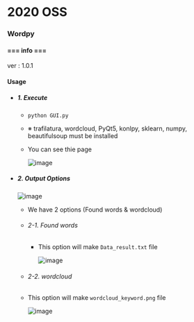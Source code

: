 # 2020 OSS



### Wordpy



#### === info ===

ver : 1.0.1



#### Usage

* ##### 1. Execute

  - `python GUI.py`

  - ※ trafilatura, wordcloud, PyQt5, konlpy, sklearn, numpy, beautifulsoup must be 	installed



  - You can see thie page

    ![image](https://user-images.githubusercontent.com/61904460/92078104-af7b7f00-edf8-11ea-92af-2ca86f4cc74f.png)



* ##### 2. Output Options

  ![image](https://user-images.githubusercontent.com/61904460/92078546-6f68cc00-edf9-11ea-818c-4f3702fb6db4.png)

  - We have 2 options (Found words & wordcloud)

  - ###### 	2-1. Found words

    + This option will make `Data_result.txt` file

      ![image](https://user-images.githubusercontent.com/61904460/92078126-b86c5080-edf8-11ea-9621-1de2061bc8a2.png)

   - ###### 	2-2. wordcloud

    + This option will make `wordcloud_keyword.png` file
  
      ![image](https://user-images.githubusercontent.com/61904460/92078145-befac800-edf8-11ea-8c94-daab2bff1249.png)

